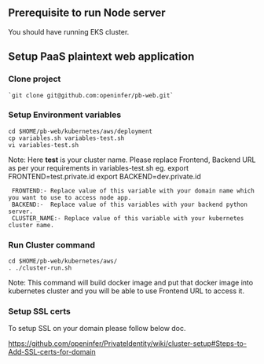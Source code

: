 ## Prerequisite to run Node server ##

You should have running EKS cluster. 

## Setup PaaS plaintext web application ##

### Clone project ###
    
    `git clone git@github.com:openinfer/pb-web.git`

### Setup Environment variables ###

    cd $HOME/pb-web/kubernetes/aws/deployment
    cp variables.sh variables-test.sh  
    vi variables-test.sh

Note: Here **test** is your cluster name. Please replace Frontend, Backend URL as per your requirements in variables-test.sh 
eg. 
     export FRONTEND=test.private.id
     export BACKEND=dev.private.id

     FRONTEND:- Replace value of this variable with your domain name which you want to use to access node app.
     BACKEND:-  Replace value of this variables with your backend python server.
     CLUSTER_NAME:- Replace value of this variable with your kubernetes cluster name.

### Run Cluster command ###

    cd $HOME/pb-web/kubernetes/aws/
    . ./cluster-run.sh

Note: This command will build docker image and put that docker image into kubernetes cluster and you will be able to use Frontend URL to access it.

### Setup SSL certs ###

To setup SSL on your domain please follow below doc.

https://github.com/openinfer/PrivateIdentity/wiki/cluster-setup#Steps-to-Add-SSL-certs-for-domain